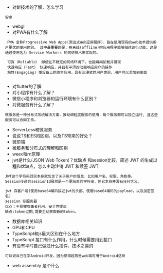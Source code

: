 
- 对新技术的了解，怎么学习

``` 
安卓

```
- webgl
- 对PWA有什么了解

``` 
 PWA 全称Progressive Web Apps(渐进式Web应用程序)，旨在使用现有的web技术提供用户更优的使用体验。 其中最重要的是，在离线(offline)时应用程序能够继续运行功能。这是通过使用名为 Service Workers 的网络技术来实现的。
 
 可靠（Reliable） 即使在不稳定的网络环境下，也能瞬间加载并展现
 快速响应（Fast） 快速响应，并且有平滑的动画响应用户的操作
 粘性(Engaging) 像设备上的原生应用，具有沉浸式的用户体验，用户可以添加到桌面
 
```
- 对flutter的了解
- 对小程序有什么了解？
- 微信小程序和浏览器的运行环境有什么区别？
- 对微服务有什么了解？
``` 
微服务是一种分布式系统解决方案，推动细粒度服务的使用，每个服务都可以独立运行, 且这些服务可以协同工作。

```
- ServerLess和微服务
- 说说TS和ES的区别，以及TS带来的好处？
- 微前端
- 微服务和分布式的理解和区别
- weex和rn原理
- jwt是什么(JSON Web Token)？优缺点 和session比较，简述 JWT 的生成过程和优缺点，怎么主动注销 JWT 和续签 JWT
``` 
JWT这个字符串其实本身就包含了关于用户的信息，比如用户名、权限、角色等。
Session传递的sessionId虽然是一个更简单的字符串，但它本身并没有任何含义。

jwt 存客户端(使用base64编码描述jwt的头部、使用base64编码的payload，以及加密签名)
session 存服务器
优点：不易被攻击者利用，安全性提高
缺点:token过期,需要主动获取新的token。
```
- 数据库相关知识
- GPU和CPU
- TypeScript和js最大区别在什么地方
- TypeScript 接口有什么作用，什么时候需要用到接口
- 有没有平时自己做过什么插件，技术之类的
```
可以说自己在学Android开发，因为觉得趋势是web端可用于Android这块

```
- web assembly 是个什么